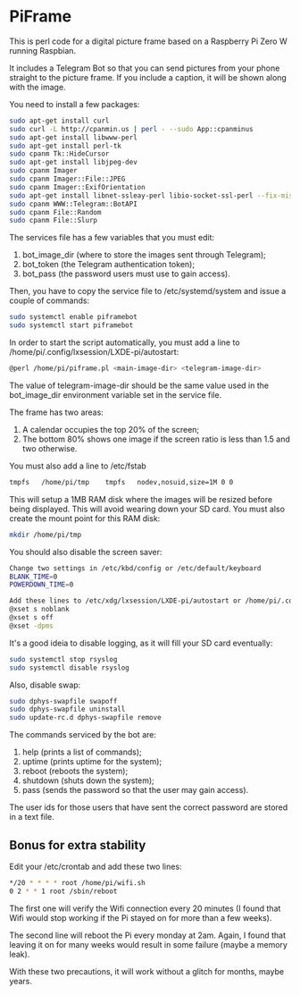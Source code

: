 # PiFrame

This is perl code for a digital picture frame based on a Raspberry Pi Zero W running Raspbian.

It includes a Telegram Bot so that you can send pictures from your phone straight to the picture frame. If you include a caption, it will be shown along with the image.

You need to install a few packages:

```sh
sudo apt-get install curl
sudo curl -L http://cpanmin.us | perl - --sudo App::cpanminus
sudo apt-get install libwww-perl
sudo apt-get install perl-tk
sudo cpanm Tk::HideCursor
sudo apt-get install libjpeg-dev
sudo cpanm Imager
sudo cpanm Imager::File::JPEG
sudo cpanm Imager::ExifOrientation
sudo apt-get install libnet-ssleay-perl libio-socket-ssl-perl --fix-missing
sudo cpanm WWW::Telegram::BotAPI
sudo cpanm File::Random
sudo cpanm File::Slurp
```

The services file has a few variables that you must edit:
1. bot_image_dir (where to store the images sent through Telegram);
2. bot_token (the Telegram authentication token);
3. bot_pass (the password users must use to gain access).

Then, you have to copy the service file to /etc/systemd/system and issue a couple of commands:

```sh
sudo systemctl enable piframebot
sudo systemctl start piframebot
```
In order to start the script automatically, you must add a line to   /home/pi/.config/lxsession/LXDE-pi/autostart:

```sh
@perl /home/pi/piframe.pl <main-image-dir> <telegram-image-dir>
```

The value of telegram-image-dir should be the same value used in the bot_image_dir environment variable set in the service file.

The frame has two areas:
1. A calendar occupies the top 20% of the screen;
2. The bottom 80% shows one image if the screen ratio is less than 1.5 and two otherwise.

You must also add a line to /etc/fstab

```sh
tmpfs  	/home/pi/tmp  	tmpfs  	nodev,nosuid,size=1M 0 0
```

This will setup a 1MB RAM disk where the images will be resized before being displayed. This will avoid wearing down your SD card. You must also create the mount point for this RAM disk:

```sh
mkdir /home/pi/tmp
```

You should also disable the screen saver:

```sh
Change two settings in /etc/kbd/config or /etc/default/keyboard
BLANK_TIME=0
POWERDOWN_TIME=0

Add these lines to /etc/xdg/lxsession/LXDE-pi/autostart or /home/pi/.config/lxsession/LXDE-pi/autostart
@xset s noblank 
@xset s off 
@xset -dpms
```
It's a good ideia to disable logging, as it will fill your SD card eventually:

```sh
sudo systemctl stop rsyslog
sudo systemctl disable rsyslog
```

Also, disable swap:

```sh
sudo dphys-swapfile swapoff
sudo dphys-swapfile uninstall
sudo update-rc.d dphys-swapfile remove
```

The commands serviced by the bot are:
1. help (prints a list of commands);
2. uptime (prints uptime for the system);
3. reboot (reboots the system);
4. shutdown (shuts down the system);
5. pass (sends the password so that the user may gain access).

The user ids for those users that have sent the correct password are stored in a text file.

## Bonus for extra stability

Edit your /etc/crontab and add these two lines:

```sh
*/20 * * * * root /home/pi/wifi.sh
0 2 * * 1 root /sbin/reboot
```

The first one will verify the Wifi connection every 20 minutes (I found that Wifi would stop working if the Pi stayed on for more than a few weeks).

The second line will reboot the Pi every monday at 2am. Again, I found that leaving it on for many weeks would result in some failure (maybe a memory leak).

With these two precautions, it will work without a glitch for months, maybe years.
